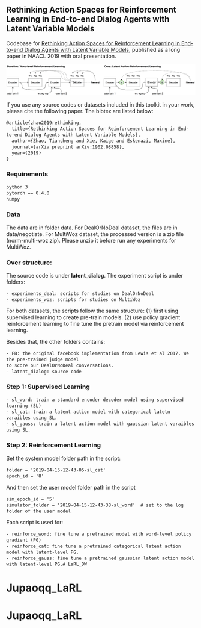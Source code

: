 ## Rethinking Action Spaces for Reinforcement Learning in End-to-end Dialog Agents with Latent Variable Models
Codebase for [Rethinking Action Spaces for Reinforcement Learning in End-to-end Dialog Agents with Latent Variable Models](https://arxiv.org/abs/1902.08858), published as a long paper in NAACL 2019 with oral presentation.

<p align="center">
  <img width="700" src="laRL-h.png">
</p>

If you use any source codes or datasets included in this toolkit in your
work, please cite the following paper. The bibtex are listed below:
 
    @article{zhao2019rethinking,
      title={Rethinking Action Spaces for Reinforcement Learning in End-to-end Dialog Agents with Latent Variable Models},
      author={Zhao, Tiancheng and Xie, Kaige and Eskenazi, Maxine},
      journal={arXiv preprint arXiv:1902.08858},
      year={2019}
    }
    
### Requirements
    python 3
    pytorch == 0.4.0
    numpy
            
### Data
The data are in folder data. For DealOrNoDeal dataset, the files are in data/negotiate. For MultiWoz dataset,
the processed version is a zip file (norm-multi-woz.zip). Please unzip it before run any experiments for MultiWoz.

            
### Over structure:
The source code is under **latent_dialog**. The experiment script is under folders:

    - experiments_deal: scripts for studies on DealOrNoDeal
    - experiments_woz: scripts for studies on MultiWoz
    
For both datasets, the scripts follow the same structure: (1) first using supervised learning
to create pre-train models. (2) use policy gradient reinforcement learning to fine tune the pretrain
model via reinforcement learning.

Besides that, the other folders contains:
    
    - FB: the original facebook implementation from Lewis et al 2017. We the pre-trained judge model 
    to score our DealOrNoDeal conversations.
    - latent_dialog: source code 

### Step 1: Supervised Learning

    - sl_word: train a standard encoder decoder model using supervised learning (SL)
    - sl_cat: train a latent action model with categorical latetn varaibles using SL.
    - sl_gauss: train a latent action model with gaussian latent varaibles using SL.

### Step 2: Reinforcement Learning
Set the system model folder path in the script:
       
    folder = '2019-04-15-12-43-05-sl_cat'
    epoch_id = '8'
    
And then set the user model folder path in the script
    
    sim_epoch_id = '5'
    simulator_folder = '2019-04-15-12-43-38-sl_word'  # set to the log folder of the user model

Each script is used for:

    - reinforce_word: fine tune a pretrained model with word-level policy gradient (PG)
    - reinforce_cat: fine tune a pretrained categorical latent action model with latent-level PG.
    - reinforce_gauss: fine tune a pretrained gaussian latent action model with latent-level PG.# LaRL_DW
# Jupaoqq_LaRL
# Jupaoqq_LaRL
